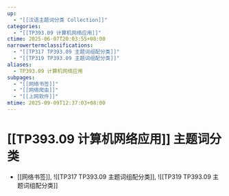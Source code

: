 ```yaml
---
up:
  - "[[汉语主题词分类 Collection]]"
categories:
  - "[[TP393.09 计算机网络应用]]"
ctime: 2025-06-07T20:03:55+08:00
narrowertermclassifications:
  - "[[TP317 TP393.09 主题词组配分类]]"
  - "[[TP319 TP393.09 主题词组配分类]]"
aliases:
  - TP393.09 计算机网络应用
subpages:
  - "[[网络书签]]"
  - "[[网络爬虫]]"
  - "[[上网软件]]"
mtime: 2025-09-09T12:37:03+08:00
---
```


# [[TP393.09 计算机网络应用]] 主题词分类

- [[网络书签]], ![[TP317 TP393.09 主题词组配分类]], ![[TP319 TP393.09 主题词组配分类]]
